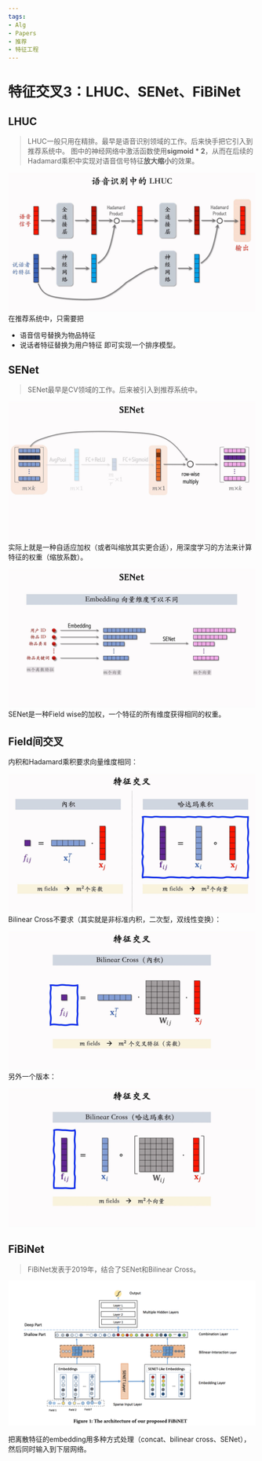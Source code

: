 ```yaml
---
tags:
- Alg
- Papers
- 推荐
- 特征工程
---
```


# 特征交叉3：LHUC、SENet、FiBiNet

## LHUC
>
> LHUC一般只用在精排。最早是语音识别领域的工作。后来快手把它引入到推荐系统中。
图中的神经网络中激活函数使用**sigmoid * 2**，从而在后续的Hadamard乘积中实现对语音信号特征**放大缩小**的效果。

![IMAGE_1753596570234](assets/IMAGE_1753596570234.png)
在推荐系统中，只需要把

- 语音信号替换为物品特征
- 说话者特征替换为用户特征
即可实现一个排序模型。

## SENet
>
> SENet最早是CV领域的工作。后来被引入到推荐系统中。

![IMAGE_1753597022270](assets/IMAGE_1753597022270.png)
实际上就是一种自适应加权（或者叫缩放其实更合适），用深度学习的方法来计算特征的权重（缩放系数）。

![IMAGE_1753597080007](assets/IMAGE_1753597080007.png)
SENet是一种Field wise的加权，一个特征的所有维度获得相同的权重。

## Field间交叉

内积和Hadamard乘积要求向量维度相同：

![IMAGE_1753597363694](assets/IMAGE_1753597363694.png)
Bilinear Cross不要求（其实就是非标准内积，二次型，双线性变换）：

![IMAGE_1753597425375](assets/IMAGE_1753597425375.png)
另外一个版本：

![IMAGE_1753597498026](assets/IMAGE_1753597498026.png)

## FiBiNet
>
> FiBiNet发表于2019年，结合了SENet和Bilinear Cross。

![IMAGE_1753597735157](assets/IMAGE_1753597735157.png)

把离散特征的embedding用多种方式处理（concat、bilinear cross、SENet），然后同时输入到下层网络。
